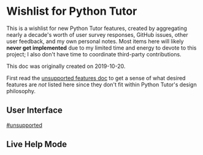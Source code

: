 # Wishlist for Python Tutor

This is a wishlist for new Python Tutor features, created by aggregating nearly a decade's worth of user survey responses, GitHub issues, other user feedback, and my own personal notes. Most items here will likely **never get implemented** due to my limited time and energy to devote to this project; I also don't have time to coordinate third-party contributions.

This doc was originally created on 2019-10-20.

First read the [unsupported features doc](unsupported-features.md#read-this-first) to get a sense of what desired features are *not* listed here since they don't fit within Python Tutor's design philosophy.


## User Interface


[#unsupported](unsupported-features.md)


## Live Help Mode
